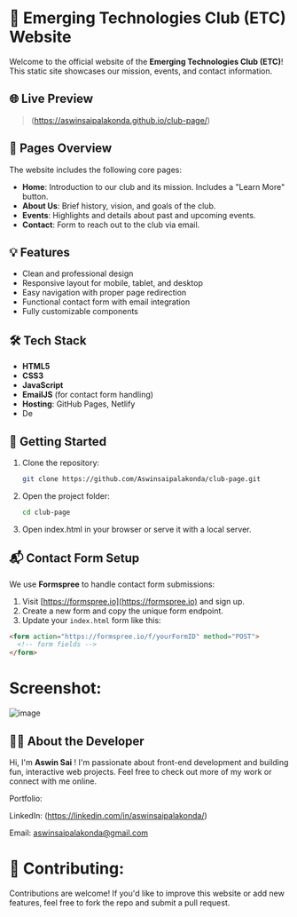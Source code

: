 # 🚀 Emerging Technologies Club (ETC) Website

Welcome to the official website of the **Emerging Technologies Club (ETC)**!  
This static site showcases our mission, events, and contact information.

## 🌐 Live Preview

> (https://aswinsaipalakonda.github.io/club-page/)

## 📂 Pages Overview

The website includes the following core pages:

- **Home**: Introduction to our club and its mission. Includes a "Learn More" button.
- **About Us**: Brief history, vision, and goals of the club.
- **Events**: Highlights and details about past and upcoming events.
- **Contact**: Form to reach out to the club via email.

## 💡 Features

- Clean and professional design
- Responsive layout for mobile, tablet, and desktop
- Easy navigation with proper page redirection
- Functional contact form with email integration
- Fully customizable components

## 🛠️ Tech Stack

- **HTML5**
- **CSS3**
- **JavaScript**
- **EmailJS** (for contact form handling)
- **Hosting**: GitHub Pages, Netlify
- De
  
## 🚀 Getting Started

1. Clone the repository:
   ```bash
   git clone https://github.com/Aswinsaipalakonda/club-page.git
   ```
2. Open the project folder:
   ```bash
   cd club-page
   ```

3. Open index.html in your browser or serve it with a local server.

## 📬 Contact Form Setup

We use **Formspree** to handle contact form submissions:

1. Visit [https://formspree.io](https://formspree.io) and sign up.
2. Create a new form and copy the unique form endpoint.
3. Update your `index.html` form like this:

```html
<form action="https://formspree.io/f/yourFormID" method="POST">
  <!-- form fields -->
</form>
```
# Screenshot:
![image](https://github.com/user-attachments/assets/500ca21b-9ce5-4e67-9f2f-7948d62a5944)

## 🙋‍♂️ About the Developer
Hi, I'm **Aswin Sai** ! I'm passionate about front-end development and building fun, interactive web projects.
Feel free to check out more of my work or connect with me online.

Portfolio: 

LinkedIn: (https://linkedin.com/in/aswinsaipalakonda/)

Email: aswinsaipalakonda@gmail.com

# 🤝 Contributing: 
Contributions are welcome! If you'd like to improve this website or add new features, feel free to fork the repo and submit a pull request.


